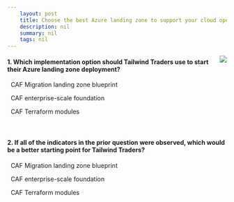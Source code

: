 ```yaml
---
    layout: post
    title: Choose the best Azure landing zone to support your cloud operations requirements - Choose an Azure landing zone option
    description: nil
    summary: nil
    tags: nil
---
```



 <a target="_blank" href="https://docs.microsoft.com/en-us/learn/modules/cloud-adoption-framework-ready/5-azure-landing-zone-options/"><i class="fas fa-external-link-alt"></i> </a>
 <img align="right" src="https://docs.microsoft.com/en-us/learn/achievements/cloud-adoption-framework-ready.svg">
####  1. Which implementation option should Tailwind Traders use to start their Azure landing zone deployment?


<i class='fas fa-check-square' style='color: Dodgerblue;'></i> &nbsp;&nbsp;CAF Migration landing zone blueprint

<i class='far fa-square'></i> &nbsp;&nbsp;CAF enterprise-scale foundation

<i class='far fa-square'></i> &nbsp;&nbsp;CAF Terraform modules
<br />
<br />
<br />

####  2. If all of the indicators in the prior question were observed, which would be a better starting point for Tailwind Traders?


<i class='far fa-square'></i> &nbsp;&nbsp;CAF Migration landing zone blueprint

<i class='fas fa-check-square' style='color: Dodgerblue;'></i> &nbsp;&nbsp;CAF enterprise-scale foundation

<i class='far fa-square'></i> &nbsp;&nbsp;CAF Terraform modules
<br />
<br />
<br />
